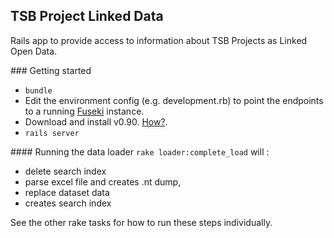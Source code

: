 ## TSB Project Linked Data

Rails app to provide access to information about TSB Projects as Linked Open Data.

### Getting started

* `bundle`
* Edit the environment config (e.g. development.rb) to point the endpoints to a running [Fuseki](https://jena.apache.org/documentation/serving_data/) instance.
* Download and install v0.90. [How?](http://www.elasticsearch.org/guide/reference/setup/).
* `rails server`

#### Running the data loader
`rake loader:complete_load` will :

* delete search index
* parse excel file and creates .nt dump,
* replace dataset data
* creates search index

See the other rake tasks for how to run these steps individually.